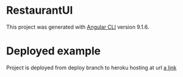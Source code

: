 # RestaurantUI

This project was generated with [Angular CLI](https://github.com/angular/angular-cli) version 9.1.6.

# Deployed example
Project is deployed from deploy branch to heroku hosting at url [a link](http://havky-mnauky.herokuapp.com/)
